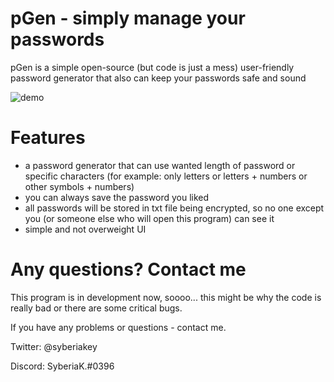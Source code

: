 # pGen - simply manage your passwords
pGen is a simple open-source (but code is just a mess) user-friendly password generator that also can keep your passwords safe and sound

![demo](https://i.imgur.com/jOnOw1V.gif)

# Features
- a password generator that can use wanted length of password or specific characters (for example: only letters or letters + numbers or other symbols + numbers)
- you can always save the password you liked
- all passwords will be stored in txt file being encrypted, so no one except you (or someone else who will open this program) can see it
- simple and not overweight UI

# Any questions? Сontact me
This program is in development now, soooo... this might be why the code is really bad or there are some critical bugs.

If you have any problems or questions - contact me.

Twitter: @syberiakey

Discord: SyberiaK.#0396
